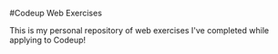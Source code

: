 #Codeup Web Exercises

This is my personal repository of web exercises
I've completed while applying to Codeup!